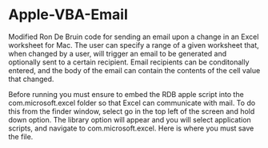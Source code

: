 # Apple-VBA-Email
Modified Ron De Bruin code for sending an email upon a change in an Excel worksheet for Mac. The user can specify a range of a given worksheet that, when changed by a user, will trigger an email to be generated and optionally sent to a certain recipient. Email recipients can be conditonally entered, and the body of the email can contain the contents of the cell value that changed. 

Before running you must ensure to embed the RDB apple script into the com.microsoft.excel folder so that Excel can communicate with mail. To do this from the finder window, select go in the top left of the screen and hold down option. The library option will appear and you will select application scripts, and navigate to com.microsoft.excel. Here is where you must save the file.

